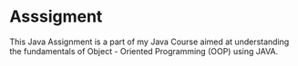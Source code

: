 # Asssigment
This Java Assignment is a part of my Java Course aimed at understanding the fundamentals of Object - Oriented Programming (OOP) using JAVA.
